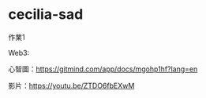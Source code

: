 # cecilia-sad

作業1

Web3:

心智圖：https://gitmind.com/app/docs/mgohp1hf?lang=en

影片：https://youtu.be/ZTDO6fbEXwM
